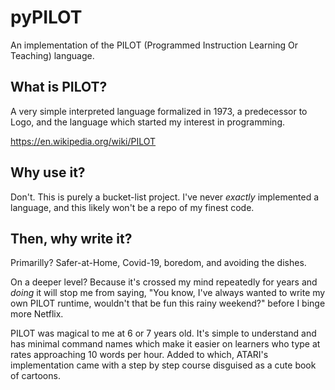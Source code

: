 # pyPILOT
An implementation of the PILOT (Programmed Instruction Learning Or Teaching) language.

## What is PILOT?

A very simple interpreted language formalized in 1973, a predecessor to Logo, and the language which started my interest in programming. 

https://en.wikipedia.org/wiki/PILOT

## Why use it? 

Don't. This is purely a bucket-list project. I've never *exactly* implemented a language, and this likely won't be a repo of my finest code. 

## Then, why write it? 

Primarilly? Safer-at-Home, Covid-19, boredom, and avoiding the dishes. 

On a deeper level? Because it's crossed my mind repeatedly for years and *doing* it will stop me from saying, "You know, I've always wanted to write my own PILOT runtime, wouldn't that be fun this rainy weekend?" before I binge more Netflix. 

PILOT was magical to me at 6 or 7 years old. It's simple to understand and has minimal command names which make it easier on learners who type at rates approaching 10 words per hour. Added to which, ATARI's implementation came with a step by step course disguised as a cute book of cartoons. 
